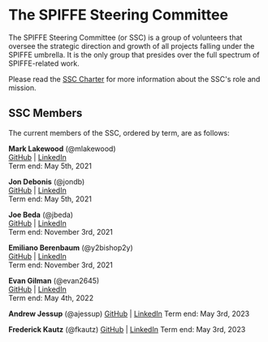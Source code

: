 # The SPIFFE Steering Committee
The SPIFFE Steering Committee (or SSC) is a group of volunteers that oversee the strategic direction and growth of all projects falling under the SPIFFE umbrella. It is the only group that presides over the full spectrum of SPIFFE-related work.

Please read the [SSC Charter](CHARTER.md) for more information about the SSC's role and mission.

## SSC Members
The current members of the SSC, ordered by term,  are as follows:

**Mark Lakewood** (@mlakewood)  
[GitHub](https://github.com/mlakewood) | [LinkedIn](https://www.linkedin.com/in/marklakewood)  
Term end: May 5th, 2021

**Jon Debonis** (@jondb)  
[GitHub](https://github.com/jondb) | [LinkedIn](https://www.linkedin.com/in/jondb)  
Term end: May 5th, 2021  

**Joe Beda** (@jbeda)  
[GitHub](https://github.com/jbeda) | [LinkedIn](https://www.linkedin.com/in/jbeda)  
Term end: November 3rd, 2021  

**Emiliano Berenbaum** (@y2bishop2y)  
[GitHub](https://github.com/y2bishop2y) | [LinkedIn](https://www.linkedin.com/in/eberenb)  
Term end: November 3rd, 2021  

**Evan Gilman** (@evan2645)  
[GitHub](https://github.com/evan2645) | [LinkedIn](https://www.linkedin.com/in/evan2645)  
Term end: May 4th, 2022  

**Andrew Jessup** (@ajessup)
[GitHub](https://github.com/ajessup) | [LinkedIn](https://www.linkedin.com/in/andrewjessup/)
Term end: May 3rd, 2023

**Frederick Kautz** (@fkautz)
[GitHub](https://github.com/fkautz) | [LinkedIn](https://www.linkedin.com/in/fkautz/)
Term end: May 3rd, 2023
